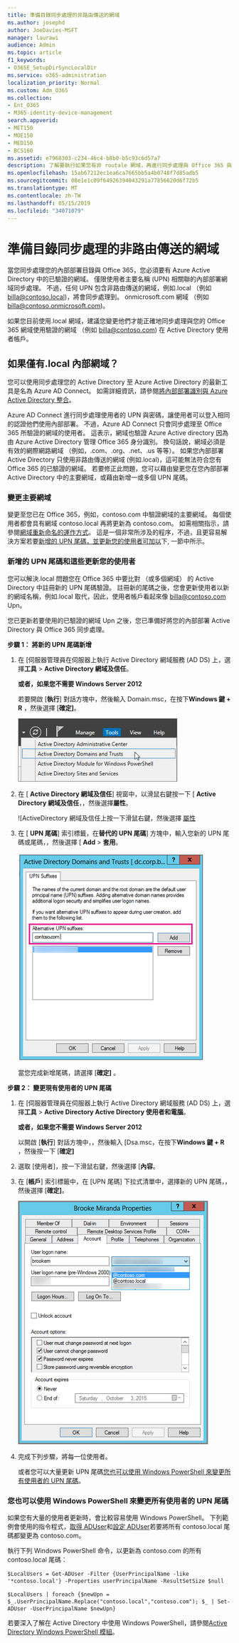 ```yaml
---
title: 準備目錄同步處理的非路由傳送的網域
ms.author: josephd
author: JoeDavies-MSFT
manager: laurawi
audience: Admin
ms.topic: article
f1_keywords:
- O365E_SetupDirSyncLocalDir
ms.service: o365-administration
localization_priority: Normal
ms.custom: Adm_O365
ms.collection:
- Ent_O365
- M365-identity-device-management
search.appverid:
- MET150
- MOE150
- MED150
- BCS160
ms.assetid: e7968303-c234-46c4-b8b0-b5c93c6d57a7
description: 了解要執行如果您有非 routale 網域，再進行同步處理與 Office 365 與內部部署使用者相關聯的動作。
ms.openlocfilehash: 15ab67212ec1ea6ca7665bb5a4b0748f7d85adb5
ms.sourcegitcommit: 08e1e1c09f64926394043291a77856620d6f72b5
ms.translationtype: MT
ms.contentlocale: zh-TW
ms.lasthandoff: 05/15/2019
ms.locfileid: "34071079"
---
```

# <a name="prepare-a-non-routable-domain-for-directory-synchronization"></a>準備目錄同步處理的非路由傳送的網域
當您同步處理您的內部部署目錄與 Office 365，您必須要有 Azure Active Directory 中的已驗證的網域。 僅限使用者主要名稱 (UPN) 相關聯的內部部署網域同步處理。 不過，任何 UPN 包含非路由傳送的網域，例如.local （例如 billa@contoso.local)，將會同步處理到。 onmicrosoft.com 網域 （例如 billa@contoso.onmicrosoft.com)。 

如果您目前使用.local 網域，建議您變更他們才能正確地同步處理與您的 Office 365 網域使用驗證的網域 （例如 billa@contoso.com) 在 Active Directory 使用者帳戶。
  
## <a name="what-if-i-only-have-a-local-on-premises-domain"></a>如果僅有.local 內部網域？

您可以使用同步處理您的 Active Directory 至 Azure Active Directory 的最新工具是名為 Azure AD Connect。 如需詳細資訊，請參閱[將內部部署識別與 Azure Active Directory 整合](https://docs.microsoft.com/azure/architecture/reference-architectures/identity/azure-ad)。
  
Azure AD Connect 進行同步處理使用者的 UPN 與密碼，讓使用者可以登入相同的認證他們使用內部部署。 不過，Azure AD Connect 只會同步處理至 Office 365 所驗證的網域的使用者。 這表示，網域也驗證 Azure Active directory 因為由 Azure Active Directory 管理 Office 365 身分識別。 換句話說，網域必須是有效的網際網路網域 （例如，.com、.org、.net、.us 等等）。 如果您內部部署 Active Directory 只使用非路由傳送的網域 (例如.local)，這可能無法符合您有 Office 365 的已驗證的網域。 若要修正此問題，您可以藉由變更您在您內部部署 Active Directory 中的主要網域，或藉由新增一或多個 UPN 尾碼。
  
### <a name="change-your-primary-domain"></a>**變更主要網域**

變更至您已在 Office 365，例如，contoso.com 中驗證網域的主要網域。 每個使用者都會具有網域 contoso.local 再將更新為 contoso.com。 如需相關指示，請參閱[網域重新命名的運作方式](https://go.microsoft.com/fwlink/p/?LinkId=624174)。 這是一個非常所涉及的程序，不過，且更容易解決方案若要[新增的 UPN 尾碼，並更新您的使用者可加以](prepare-a-non-routable-domain-for-directory-synchronization.md#bk_register)下, 一節中所示。
  
### <a name="add-upn-suffixes-and-update-your-users-to-them"></a>**新增的 UPN 尾碼和這些更新您的使用者**

您可以解決.local 問題您在 Office 365 中要比對 （或多個網域） 的 Active Directory 中註冊新的 UPN 尾碼驗證。 註冊新的尾碼之後，您會更新使用者以新的網域名稱，例如.local 取代，因此，使用者帳戶看起來像 billa@contoso.com Upn。
  
您已更新若要使用的已驗證的網域 Upn 之後，您已準備好將您的內部部署 Active Directory 與 Office 365 同步處理。
  
 **步驟 1： 將新的 UPN 尾碼新增**
  
1. 在 [伺服器管理員在伺服器上執行 Active Directory 網域服務 (AD DS) 上，選擇**工具** \> **Active Directory 網域及信任**。
    
    **或者，如果您不需要 Windows Server 2012**
    
    若要開啟 [**執行**] 對話方塊中，然後輸入 Domain.msc，在按下**Windows 鍵 + R** ，然後選擇 [**確定]**。
    
    ![選擇 [Active Directory 網域及信任]。](media/46b6e007-9741-44af-8517-6f682e0ac974.png)
  
2. 在 [ **Active Directory 網域及信任**] 視窗中，以滑鼠右鍵按一下 [ **Active Directory 網域及信任**，，然後選擇**屬性**。
    
    ![ActiveDirectory 網域及信任上按一下滑鼠右鍵，然後選擇 [屬性](media/39d20812-ffb5-4ba9-8d7b-477377ac360d.png)
  
3. 在 [ **UPN 尾碼**] 索引標籤，在**替代的 UPN 尾碼**] 方塊中，輸入您新的 UPN 尾碼或尾碼，，然後選擇 [ **Add** \> **套用**。
    
    ![新增新的 UPN 尾碼](media/a4aaf919-7adf-469a-b93f-83ef284c0915.PNG)
  
    當您完成新增尾碼，請選擇 [**確定]** 。 
    
 **步驟 2： 變更現有使用者的 UPN 尾碼**
  
1. 在 [伺服器管理員在伺服器上執行 Active Directory 網域服務 (AD DS) 上，選擇**工具** \> **Active Directory Active Directory 使用者和電腦**。
    
    **或者，如果您不需要 Windows Server 2012**
    
    以開啟 [**執行**] 對話方塊中，，然後輸入 [Dsa.msc，在按下**Windows 鍵 + R** ，然後按一下 [**確定]**
    
2. 選取 [使用者]，按一下滑鼠右鍵，然後選擇 [**內容**。
    
3. 在 [**帳戶**] 索引標籤中，在 [UPN 尾碼] 下拉式清單中，選擇新的 UPN 尾碼，，然後選擇 [**確定]**。
    
    ![新增新使用者的 UPN 尾碼](media/54876751-49f0-48cc-b864-2623c4835563.png)
  
4. 完成下列步驟，將每一位使用者。
    
    或者您可以大量更新 UPN 尾碼[您也可以使用 Windows PowerShell 來變更所有使用者的 UPN 尾碼](prepare-a-non-routable-domain-for-directory-synchronization.md#BK_Posh)。
    
### <a name="you-can-also-use-windows-powershell-to-change-the-upn-suffix-for-all-users"></a>**您也可以使用 Windows PowerShell 來變更所有使用者的 UPN 尾碼**

如果您有大量的使用者更新時，會比較容易使用 Windows PowerShell。 下列範例會使用的指令程式，[取得 ADUser](https://go.microsoft.com/fwlink/p/?LinkId=624312)和[設定 ADUser](https://go.microsoft.com/fwlink/p/?LinkId=624313)若要將所有 contoso.local 尾碼都變更為 contoso.com。 

執行下列 Windows PowerShell 命令，以更新為 contoso.com 的所有 contoso.local 尾碼：
    
  ```
  $LocalUsers = Get-ADUser -Filter {UserPrincipalName -like '*contoso.local'} -Properties userPrincipalName -ResultSetSize $null
  ```

  ```
  $LocalUsers | foreach {$newUpn = $_.UserPrincipalName.Replace("contoso.local","contoso.com"); $_ | Set-ADUser -UserPrincipalName $newUpn}
  ```
若要深入了解在 Active Directory 中使用 Windows PowerShell，請參閱[Active Directory Windows PowerShell 模組](https://go.microsoft.com/fwlink/p/?LinkId=624314)。 

